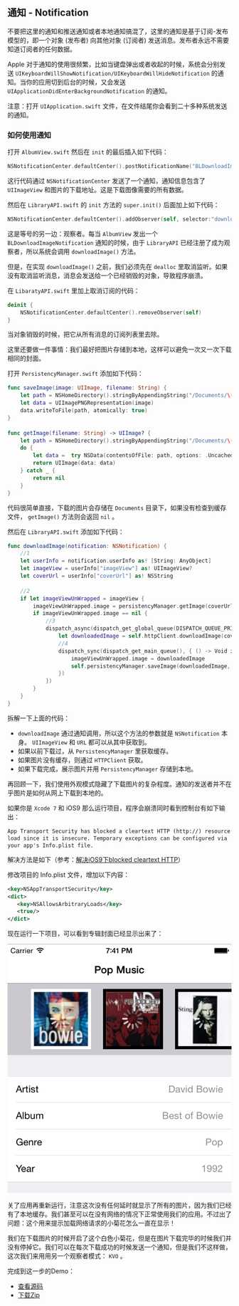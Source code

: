 ## 通知 - Notification

不要把这里的通知和推送通知或者本地通知搞混了，这里的通知是基于订阅-发布模型的，即一个对象 (发布者) 向其他对象 (订阅者) 发送消息。发布者永远不需要知道订阅者的任何数据。

Apple 对于通知的使用很频繁，比如当键盘弹出或者收起的时候，系统会分别发送 `UIKeyboardWillShowNotification/UIKeyboardWillHideNotification` 的通知。当你的应用切到后台的时候，又会发送 `UIApplicationDidEnterBackgroundNotification` 的通知。

注意：打开 `UIApplication.swift` 文件，在文件结尾你会看到二十多种系统发送的通知。

### 如何使用通知

打开 `AlbumView.swift` 然后在 `init` 的最后插入如下代码：

```swift
NSNotificationCenter.defaultCenter().postNotificationName("BLDownloadImageNotification", object: self, userInfo: ["imageView":coverImage, "coverUrl" : albumCover])
```

这行代码通过 `NSNotificationCenter` 发送了一个通知，通知信息包含了 `UIImageView` 和图片的下载地址。这是下载图像需要的所有数据。

然后在 `LibraryAPI.swift` 的 `init` 方法的 `super.init()` 后面加上如下代码：

```swift
NSNotificationCenter.defaultCenter().addObserver(self, selector:"downloadImage:", name: "BLDownloadImageNotification", object: nil)
```

这是等号的另一边：观察者。每当 `AlbumView` 发出一个 `BLDownloadImageNotification` 通知的时候，由于 `LibraryAPI` 已经注册了成为观察者，所以系统会调用 `downloadImage()` 方法。

但是，在实现 `downloadImage()` 之前，我们必须先在 `dealloc` 里取消监听。如果没有取消监听消息，消息会发送给一个已经销毁的对象，导致程序崩溃。

在 `LibaratyAPI.swift` 里加上取消订阅的代码：

```swift
deinit {
    NSNotificationCenter.defaultCenter().removeObserver(self)
}
```

当对象销毁的时候，把它从所有消息的订阅列表里去除。

这里还要做一件事情：我们最好把图片存储到本地，这样可以避免一次又一次下载相同的封面。

打开 `PersistencyManager.swift` 添加如下代码：

```swift
func saveImage(image: UIImage, filename: String) {
    let path = NSHomeDirectory().stringByAppendingString("/Documents/\(filename)")
    let data = UIImagePNGRepresentation(image)
    data.writeToFile(path, atomically: true)
}

func getImage(filename: String) -> UIImage? {
    let path = NSHomeDirectory().stringByAppendingString("/Documents/\(filename)")
    do {
        let data =  try NSData(contentsOfFile: path, options: .UncachedRead)
        return UIImage(data: data)
    } catch _ {
        return nil
    }
}
```

代码很简单直接，下载的图片会存储在 `Documents` 目录下，如果没有检查到缓存文件， `getImage()` 方法则会返回 `nil` 。

然后在 `LibraryAPI.swift` 添加如下代码：

```swift
func downloadImage(notification: NSNotification) {
    //1
    let userInfo = notification.userInfo as! [String: AnyObject]
    let imageView = userInfo["imageView"] as! UIImageView?
    let coverUrl = userInfo["coverUrl"] as! NSString
    
    //2
    if let imageViewUnWrapped = imageView {
        imageViewUnWrapped.image = persistencyManager.getImage(coverUrl.lastPathComponent)
        if imageViewUnWrapped.image == nil {
            //3
            dispatch_async(dispatch_get_global_queue(DISPATCH_QUEUE_PRIORITY_DEFAULT, 0), { () -> Void in
                let downloadedImage = self.httpClient.downloadImage(coverUrl as String)
                //4
                dispatch_sync(dispatch_get_main_queue(), { () -> Void in
                    imageViewUnWrapped.image = downloadedImage
                    self.persistencyManager.saveImage(downloadedImage, filename: coverUrl.lastPathComponent)
                })
            })
        }
    }
}
```

拆解一下上面的代码：

- `downloadImage` 通过通知调用，所以这个方法的参数就是 `NSNotification` 本身。 `UIImageView` 和 `URL` 都可以从其中获取到。
- 如果以前下载过，从 `PersistencyManager` 里获取缓存。
- 如果图片没有缓存，则通过 `HTTPClient` 获取。
- 如果下载完成，展示图片并用 `PersistencyManager` 存储到本地。

再回顾一下，我们使用外观模式隐藏了下载图片的复杂程度。通知的发送者并不在乎图片是如何从网上下载到本地的。

如果你是 `Xcode 7` 和 iOS9 那么运行项目，程序会崩溃同时看到控制台有如下输出：

    App Transport Security has blocked a cleartext HTTP (http://) resource load since it is insecure. Temporary exceptions can be configured via your app's Info.plist file.

解决方法是如下（参考：[解决iOS9下blocked cleartext HTTP](http://blog.yourtion.com/ios9-http-blocked.html)）

修改项目的 Info.plist 文件，增加以下内容：

```xml
<key>NSAppTransportSecurity</key>
<dict>
   <key>NSAllowsArbitraryLoads</key>
   <true/>
</dict>
```

现在运行一下项目，可以看到专辑封面已经显示出来了：

![](../images/notifications1.png)

关了应用再重新运行，注意这次没有任何延时就显示了所有的图片，因为我们已经有了本地缓存。我们甚至可以在没有网络的情况下正常使用我们的应用。不过出了问题：这个用来提示加载网络请求的小菊花怎么一直在显示！

我们在下载图片的时候开启了这个白色小菊花，但是在图片下载完毕的时候我们并没有停掉它。我们可以在每次下载成功的时候发送一个通知，但是我们不这样做，这次我们来用用另一个观察者模式： `KVO` 。

完成到这一步的Demo：

- [查看源码](https://github.com/yourtion/SwiftDesignPatterns-Demo1/tree/Notification) 
- [下载Zip](https://github.com/yourtion/SwiftDesignPatterns-Demo1/archive/Notification.zip)

